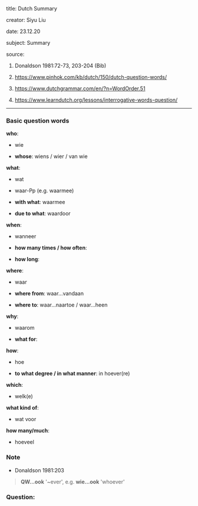 
title: Dutch Summary

creator: Siyu Liu

date: 23.12.20

subject: Summary

source: 

1. Donaldson 1981:72-73, 203-204 (Bib)

2. https://www.pinhok.com/kb/dutch/150/dutch-question-words/

3. https://www.dutchgrammar.com/en/?n=WordOrder.51

4. https://www.learndutch.org/lessons/interrogative-words-question/

----

### Basic question words

**who**: 

 - wie
 
 - **whose**: wiens / wier / van wie
 
**what**: 

 - wat
 
 - waar-Pp (e.g. waarmee)
 
 - **with what**: waarmee
 
 - **due to what**: waardoor
 
**when**: 

 - wanneer
 
 - **how many times / how often**:	
 
 - **how long**: 	
 
**where**: 

 - waar
  
 - **where from**: waar...vandaan
 
 - **where to**: waar...naartoe / waar...heen
 
**why**: 

 - waarom
 
 - **what for**:

**how**: 

 - hoe
 
 - **to what degree / in what manner**: in hoever(re)
  
**which**: 

 - welk(e)
  
**what kind of**: 

 - wat voor

**how many/much**: 
 
 - hoeveel


### Note

- Donaldson 1981:203

> **QW...ook** '~ever', e.g. **wie...ook** 'whoever'

### Question:

